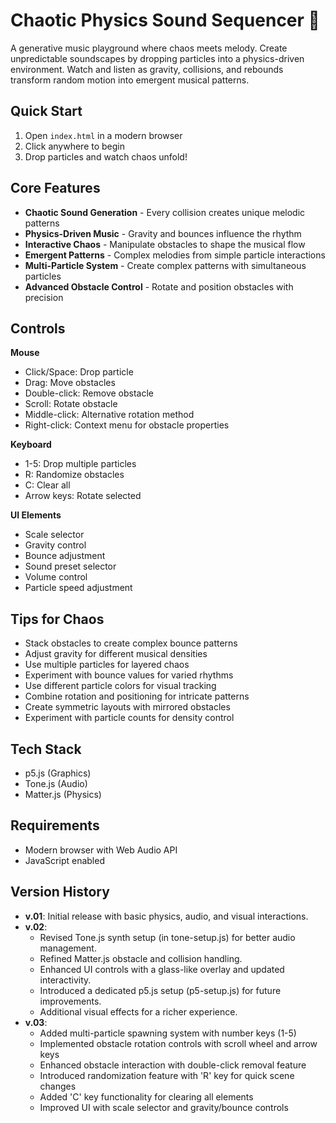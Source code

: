 # Chaotic Physics Sound Sequencer 🎵

A generative music playground where chaos meets melody. Create unpredictable soundscapes by dropping particles into a physics-driven environment. Watch and listen as gravity, collisions, and rebounds transform random motion into emergent musical patterns.

## Quick Start
1. Open `index.html` in a modern browser
2. Click anywhere to begin
3. Drop particles and watch chaos unfold!

## Core Features
- **Chaotic Sound Generation** - Every collision creates unique melodic patterns
- **Physics-Driven Music** - Gravity and bounces influence the rhythm
- **Interactive Chaos** - Manipulate obstacles to shape the musical flow
- **Emergent Patterns** - Complex melodies from simple particle interactions
- **Multi-Particle System** - Create complex patterns with simultaneous particles
- **Advanced Obstacle Control** - Rotate and position obstacles with precision

## Controls

**Mouse**
- Click/Space: Drop particle
- Drag: Move obstacles
- Double-click: Remove obstacle
- Scroll: Rotate obstacle
- Middle-click: Alternative rotation method
- Right-click: Context menu for obstacle properties

**Keyboard**
- 1-5: Drop multiple particles
- R: Randomize obstacles
- C: Clear all
- Arrow keys: Rotate selected


**UI Elements**
- Scale selector
- Gravity control
- Bounce adjustment
- Sound preset selector
- Volume control
- Particle speed adjustment

## Tips for Chaos
- Stack obstacles to create complex bounce patterns
- Adjust gravity for different musical densities
- Use multiple particles for layered chaos
- Experiment with bounce values for varied rhythms
- Use different particle colors for visual tracking
- Combine rotation and positioning for intricate patterns
- Create symmetric layouts with mirrored obstacles
- Experiment with particle counts for density control

## Tech Stack
- p5.js (Graphics)
- Tone.js (Audio)
- Matter.js (Physics)

## Requirements
- Modern browser with Web Audio API
- JavaScript enabled

## Version History
- **v.01**: Initial release with basic physics, audio, and visual interactions.
- **v.02**: 
  - Revised Tone.js synth setup (in tone-setup.js) for better audio management.
  - Refined Matter.js obstacle and collision handling.
  - Enhanced UI controls with a glass-like overlay and updated interactivity.
  - Introduced a dedicated p5.js setup (p5-setup.js) for future improvements.
  - Additional visual effects for a richer experience.
- **v.03**:
  - Added multi-particle spawning system with number keys (1-5)
  - Implemented obstacle rotation controls with scroll wheel and arrow keys
  - Enhanced obstacle interaction with double-click removal feature
  - Introduced randomization feature with 'R' key for quick scene changes
  - Added 'C' key functionality for clearing all elements
  - Improved UI with scale selector and gravity/bounce controls